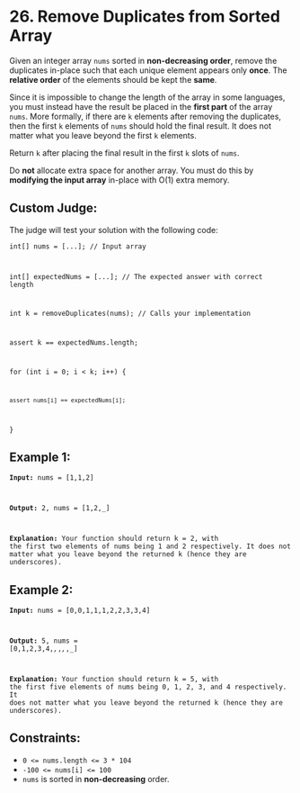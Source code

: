 # 26. Remove Duplicates from Sorted Array

Given an integer array <code>nums</code> sorted in **non-decreasing order**, remove the duplicates in-place such that
each unique element appears only **once**. The **relative order** of the elements should be kept the **same**.

Since it is impossible to change the length of the array in some languages, you must instead have the result be placed
in the **first part** of the array <code>nums</code>. More formally, if there are <code>k</code> elements after removing
the duplicates, then the first <code>k</code> elements of <code>nums</code> should hold the final result. It does not
matter what you leave beyond the first <code>k</code> elements.

Return <code>k</code> after placing the final result in the first <code>k</code> slots of <code>nums</code>.

Do **not** allocate extra space for another array. You must do this by **modifying the input array** in-place with O(1)
extra memory.

## Custom Judge:

The judge will test your solution with the following code:

<code>int[] nums = [...]; // Input array

int[] expectedNums = [...]; // The expected answer with correct length

int k = removeDuplicates(nums); // Calls your implementation

assert k == expectedNums.length;

for (int i = 0; i < k; i++) {

    assert nums[i] == expectedNums[i];

}</code>

## Example 1:

<code>**Input:** nums = [1,1,2]

**Output:** 2, nums = [1,2,_]

**Explanation:** Your function should return k = 2, with the first two elements of nums being 1 and 2 respectively. It
does not matter what you leave beyond the returned k (hence they are underscores).</code>

## Example 2:

<code>**Input:** nums = [0,0,1,1,1,2,2,3,3,4]

**Output:** 5, nums = [0,1,2,3,4,_,_,_,_,_]

**Explanation:** Your function should return k = 5, with the first five elements of nums being 0, 1, 2, 3, and 4
respectively. It does not matter what you leave beyond the returned k (hence they are underscores).</code>

## Constraints:

* <code>0 <= nums.length <= 3 * 104</code>
* <code>-100 <= nums[i] <= 100</code>
* <code>nums</code> is sorted in **non-decreasing** order.